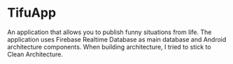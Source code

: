 # TifuApp
An application that allows you to publish funny situations from life. 
The application uses Firebase Realtime Database as main database and Android architecture components. When building architecture, I tried to stick to Clean Architecture.
